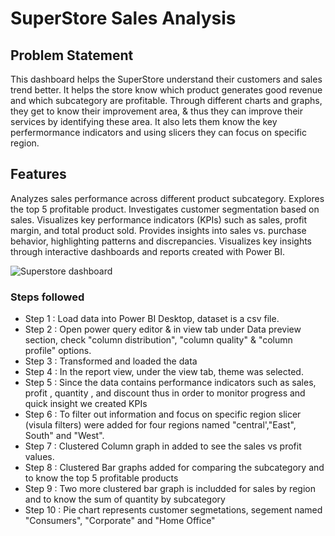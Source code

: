 # SuperStore Sales Analysis
## Problem Statement
This dashboard helps the SuperStore understand their customers and sales trend better. It helps the store know which product generates good revenue and which subcategory are profitable. Through different charts and graphs, they get to know their improvement area, & thus they can improve their services by identifying these area. It also lets them know the key perfermormance indicators and using slicers they can focus on specific region.
## Features
Analyzes sales performance across different product subcategory.
Explores the top 5 profitable product.
Investigates customer segmentation based on sales.
Visualizes key performance indicators (KPIs) such as sales, profit margin, and total product sold.
Provides insights into sales vs. purchase behavior, highlighting patterns and discrepancies.
Visualizes key insights through interactive dashboards and reports created with Power BI.

![Superstore dashboard](https://github.com/SimranSinha14/Power-BI-Project/assets/127465330/3287254d-4502-4faa-abd4-8e87b1ec3fd9)

### Steps followed 

- Step 1 : Load data into Power BI Desktop, dataset is a csv file.
- Step 2 : Open power query editor & in view tab under Data preview section, check "column distribution", "column quality" & "column profile" options.
- Step 3 : Transformed and loaded the data 
- Step 4 : In the report view, under the view tab, theme was selected.
- Step 5 : Since the data contains performance indicators such as sales, profit , quantity , and discount thus in order to monitor progress and quick insight we created KPIs
- Step 6 : To filter out information and focus on specific region slicer (visula filters) were added for four regions named "central',"East", South" and "West". 
- Step 7 : Clustered Column graph in added to see the sales vs profit values.
- Step 8 : Clustered Bar graphs added for comparing the subcategory and to know the top 5 profitable products
- Step 9 : Two more clustered bar graph is includded for sales by region and to know the sum of quantity by subcategory
- Step 10 : Pie chart represents customer segmetations, segement named "Consumers", "Corporate" and "Home Office"

